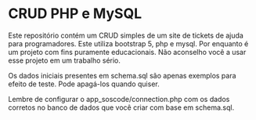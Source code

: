 # CRUD PHP e MySQL
Este repositório contém um CRUD simples de um site de tickets de ajuda para programadores.
Este utiliza bootstrap 5, php e mysql.
Por enquanto é um projeto com fins puramente educacionais.
Não aconselho você a usar esse projeto em um trabalho sério.

Os dados iniciais presentes em schema.sql são apenas exemplos para efeito de teste. Pode apagá-los quando quiser.

Lembre de configurar o app_soscode/connection.php com os dados corretos no banco de dados que você criar com base em schema.sql.

